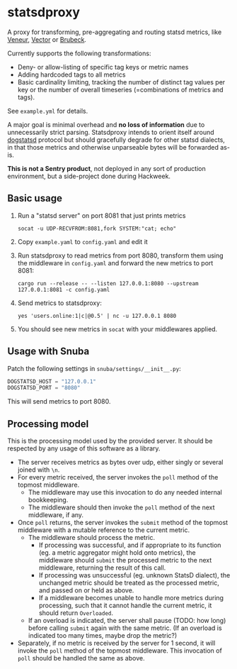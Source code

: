 # statsdproxy

A proxy for transforming, pre-aggregating and routing statsd metrics, like
[Veneur](https://github.com/stripe/veneur), [Vector](https://vector.dev/) or
[Brubeck](https://github.com/github/brubeck).

Currently supports the following transformations:

* Deny- or allow-listing of specific tag keys or metric names
* Adding hardcoded tags to all metrics
* Basic cardinality limiting, tracking the number of distinct tag values per
  key or the number of overall timeseries (=combinations of metrics and tags).

See `example.yml` for details.

A major goal is minimal overhead and **no loss of information** due to
unnecessarily strict parsing. Statsdproxy intends to orient itself around
[dogstatsd](https://docs.datadoghq.com/developers/dogstatsd/datagram_shell/?tab=metrics)
protocol but should gracefully degrade for other statsd dialects, in that those
metrics and otherwise unparseable bytes will be forwarded as-is.

**This is not a Sentry product**, not deployed in any sort of production
environment, but a side-project done during Hackweek.


## Basic usage

1. Run a "statsd server" on port 8081 that just prints metrics

   ```
   socat -u UDP-RECVFROM:8081,fork SYSTEM:"cat; echo"
   ```

2. Copy `example.yaml` to `config.yaml` and edit it
3. Run statsdproxy to read metrics from port 8080, transform them using the
   middleware in `config.yaml` and forward the new metrics to port 8081:

   ```
   cargo run --release -- --listen 127.0.0.1:8080 --upstream 127.0.0.1:8081 -c config.yaml
   ```

5. Send metrics to statsdproxy:

   ```
   yes 'users.online:1|c|@0.5' | nc -u 127.0.0.1 8080
   ```

4. You should see new metrics in `socat` with your middlewares applied.

## Usage with Snuba

Patch the following settings in `snuba/settings/__init__.py`:

```python
DOGSTATSD_HOST = "127.0.0.1"
DOGSTATSD_PORT = "8080"
```

This will send metrics to port 8080.

## Processing model

This is the processing model used by the provided server. It should be respected
by any usage of this software as a library.

* The server receives metrics as bytes over udp, either singly or several joined
  with `\n`.
* For every metric received, the server invokes the `poll` method of the topmost
  middleware.
    * The middleware may use this invocation to do any needed internal
      bookkeeping.
    * The middleware should then invoke the `poll` method of the next
      middleware, if any.
* Once `poll` returns, the server invokes the `submit` method of the topmost
  middleware with a mutable reference to the current metric.
    * The middleware should process the metric.
        * If processing was successful, and if appropriate to its function
          (eg. a metric aggregator might hold onto metrics), the middleware
          should `submit` the processed metric to the next middleware, returning
          the result of this call.
        * If processing was unsuccessful (eg. unknown StatsD dialect), the
          unchanged metric should be treated as the processed metric, and passed
          on or held as above.
        * If a middleware becomes unable to handle more metrics during
          processing, such that it cannot handle the current metric, it should
          return `Overloaded`.
    * If an overload is indicated, the server shall pause (TODO: how long)
      before calling `submit` again with the same metric. (If an overload is
      indicated too many times, maybe drop the metric?)
* Separately, if no metric is received by the server for 1 second, it will
  invoke the `poll` method of the topmost middleware. This invocation of `poll`
  should be handled the same as above.
